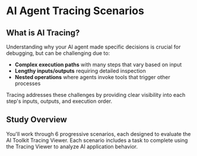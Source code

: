 # AI Agent Tracing Scenarios

## What is AI Tracing?

Understanding why your AI agent made specific decisions is crucial for debugging, but can be challenging due to:

- **Complex execution paths** with many steps that vary based on input
- **Lengthy inputs/outputs** requiring detailed inspection  
- **Nested operations** where agents invoke tools that trigger other processes

Tracing addresses these challenges by providing clear visibility into each step's inputs, outputs, and execution order.

## Study Overview

You'll work through 6 progressive scenarios, each designed to evaluate the AI Toolkit Tracing Viewer. Each scenario includes a task to complete using the Tracing Viewer to analyze AI application behavior.
